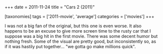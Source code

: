 +++
date = 2011-11-24
title = "Cars 2 (2011)"

[taxonomies]
tags = ['2011-movie', 'average']
categories = ['movies']
+++

I was not a big fan of the original, but this one is even worse. It also
happens to be an excuse to give more screen time to the rusty car that I
suppose was a big hit in the first movie. There was some decent humor
but nothing fresh. Some of the visual are pretty good, but
inconsistently so, as if it was hastily put together\... \"we gotta go
make millions quick\".
